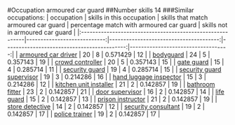 #Occupation armoured car guard
##Number skills 14
###Similar occupations:
| occupation                                                |   skills in this occupation |   skills that match armoured car guard |   percentage match with armoured car guard |   skills not in armoured car guard |
|:----------------------------------------------------------|----------------------------:|---------------------------------------:|-------------------------------------------:|-----------------------------------:|
| [armoured car driver](armoured_car_driver.md)             |                          20 |                                      8 |                                   0.571429 |                                 12 |
| [bodyguard](bodyguard.md)                                 |                          24 |                                      5 |                                   0.357143 |                                 19 |
| [crowd controller](crowd_controller.md)                   |                          20 |                                      5 |                                   0.357143 |                                 15 |
| [gate guard](gate_guard.md)                               |                          15 |                                      4 |                                   0.285714 |                                 11 |
| [security guard](security_guard.md)                       |                          19 |                                      4 |                                   0.285714 |                                 15 |
| [security guard supervisor](security_guard_supervisor.md) |                          19 |                                      3 |                                   0.214286 |                                 16 |
| [hand luggage inspector](hand_luggage_inspector.md)       |                          15 |                                      3 |                                   0.214286 |                                 12 |
| [kitchen unit installer](kitchen_unit_installer.md)       |                          21 |                                      2 |                                   0.142857 |                                 19 |
| [bathroom fitter](bathroom_fitter.md)                     |                          23 |                                      2 |                                   0.142857 |                                 21 |
| [door supervisor](door_supervisor.md)                     |                          16 |                                      2 |                                   0.142857 |                                 14 |
| [life guard](life_guard.md)                               |                          15 |                                      2 |                                   0.142857 |                                 13 |
| [prison instructor](prison_instructor.md)                 |                          21 |                                      2 |                                   0.142857 |                                 19 |
| [store detective](store_detective.md)                     |                          14 |                                      2 |                                   0.142857 |                                 12 |
| [security consultant](security_consultant.md)             |                          19 |                                      2 |                                   0.142857 |                                 17 |
| [police trainer](police_trainer.md)                       |                          19 |                                      2 |                                   0.142857 |                                 17 |
